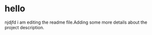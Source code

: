 # hello
njdjfd
i am editing the readme file.Adding some more details about the project description.

